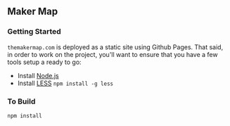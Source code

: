 ## Maker Map

### Getting Started
`themakermap.com` is deployed as a static site using Github Pages. That said, in order to work on the project, you'll want to ensure that you have a few tools setup a ready to go:

- Install [Node.js](http://nodejs.org/)
- Install [LESS](http://lesscss.org/) `npm install -g less`

### To Build
```bash
npm install
```